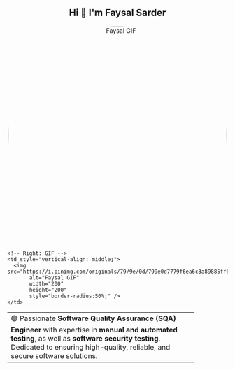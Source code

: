 <h2 align="center">Hi 👋 I'm Faysal Sarder</h2>

<p align="center">
  <img src="https://camo.githubusercontent.com/8307c250d04b4ab899ef9e8151c3f76b3c5b8af58a0210ac2ff8df8f15ccacf6/68747470733a2f2f692e70696e696d672e636f6d2f6f726967696e616c732f62392f34392f63382f62393439633836613537306466303761373434306162653339343035383334632e676966" 
       alt="Faysal GIF" 
       width="500" 
       height="500" 
       style="border-radius:50%;" />
</p>



<table>
  <tr>
    <!-- Left: Bio -->
    <td style="vertical-align: middle; padding-right: 20px; max-width: 400px;">
      🟢 Passionate <strong>Software Quality Assurance (SQA) Engineer</strong> with expertise in <strong>manual and automated testing</strong>, as well as <strong>software security testing</strong>. Dedicated to ensuring high-quality, reliable, and secure software solutions.
    </td>

    <!-- Right: GIF -->
    <td style="vertical-align: middle;">
      <img src="https://i.pinimg.com/originals/79/9e/0d/799e0d7779f6ea6c3a89885ff60c55af.gif" 
           alt="Faysal GIF" 
           width="200" 
           height="200" 
           style="border-radius:50%;" />
    </td>
  </tr>
</table>





















<!--
**MehediHassanFaysal/.github** is a ✨ _special_ ✨ repository because its `profile/README.md` (this file) appears on your GitHub profile.


